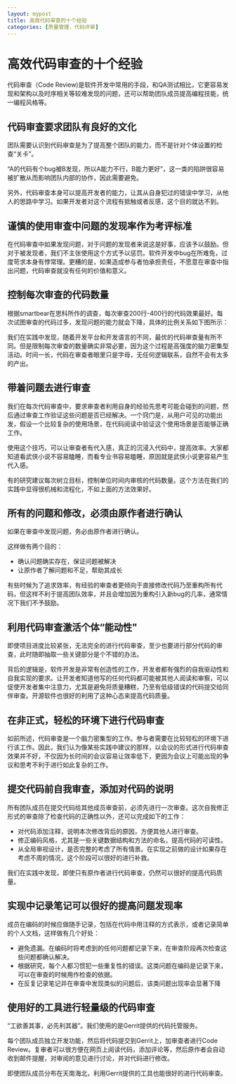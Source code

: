 ```yaml
---
layout: mypost
title: 高效代码审查的十个经验
categories: [质量管理，代码评审]
---
```

# 高效代码审查的十个经验

代码审查（Code Review)是软件开发中常用的手段，和QA测试相比，它更容易发现和架构以及时序相关等较难发现的问题，还可以帮助团队成员提高编程技能，统一编程风格等。

## 代码审查要求团队有良好的文化

团队需要认识到代码审查是为了提高整个团队的能力，而不是针对个体设置的检查“关卡”。

“A的代码有个bug被B发现，所以A能力不行，B能力更好”，这一类的陷阱很容易被扩散从而影响团队内部的协作，因此需要避免。

另外，代码审查本身可以提高开发者的能力，让其从自身犯过的错误中学习，从他人的思路中学习。如果开发者对这个流程有抵触或者反感，这个目的就达不到。

## 谨慎的使用审查中问题的发现率作为考评标准

在代码审查中如果发现问题，对于问题的发现者来说这是好事，应该予以鼓励。但对于被发现者，我们不主张使用这个方式予以惩罚。软件开发中bug在所难免，过度苛求本身有悖常理。更糟的是，如果造成参与者怕承担责任，不愿意在审查中指出问题，代码审查就没有任何的价值和意义。

## 控制每次审查的代码数量

根据smartbear在思科所作的调查，每次审查200行-400行的代码效果最好。每次试图审查的代码过多，发现问题的能力就会下降，具体的比例关系如下图所示：

我们在实践中发现，随着开发平台和开发语言的不同，最优的代码审查量有所不同。但是限制每次审查的数量确实非常必要，因为这个过程是高强度的脑力密集型活动。时间一长，代码在审查者眼里只是字母，无任何逻辑联系，自然不会有太多的产出。

## 带着问题去进行审查

我们在每次代码审查中，要求审查者利用自身的经验先思考可能会碰到的问题，然后通过审查工作验证这些问题是否已经解决。一个窍门是，从用户可见的功能出发，假设一个比较复杂的使用场景，在代码阅读中验证这个使用场景是否能够正确工作。

使用这个技巧，可以让审查者有代入感，真正的沉浸入代码中，提高效率。大家都知道看武侠小说不容易瞌睡，而看专业书容易瞌睡，原因就是武侠小说更容易产生代入感。

有的研究建议每次树立目标，控制单位时间内审核的代码数量。这个方法在我们的实践中显得很机械和流程化，不如上面的方法效果好。

## 所有的问题和修改，必须由原作者进行确认

如果在审查中发现问题，务必由原作者进行确认。

这样做有两个目的：

+ 确认问题确实存在，保证问题被解决
+ 让原作者了解问题和不足，帮助其成长

有些时候为了追求效率，有经验的审查者更倾向于直接修改代码乃至重构所有代码，但这样不利于提高团队效率，并且会增加因为重构引入新bug的几率，通常情况下我们不予鼓励。

## 利用代码审查激活个体“能动性"

即使项目进度比较紧张，无法完全的进行代码审查，至少也要进行部分代码的审查，此时随即抽取一些关键部分是个不错的办法。

背后的逻辑是，软件开发是非常有创造性的工作，开发者都有强烈的自我驱动性和自我实现的要求。让开发者知道他写的任何代码都可能被其他人阅读和审察，可以促使开发者集中注意力，尤其是避免将质量糟糕，乃至有低级错误的代码提交给同伴审查。开源软件也很好的利用了这种心态来提高代码质量。

## 在非正式，轻松的环境下进行代码审查

如前所述，代码审查是一个脑力密集型的工作。参与者需要在比较轻松的环境下进行该工作。因此，我们认为像某些实践中建议的那样，以会议的形式进行代码审查效果并不好，不仅因为长时间的会议容易让效率低下，更因为会议上可能出现的争议和思考不利于进行如此复杂的工作。

## 提交代码前自我审查，添加对代码的说明

所有团队成员在提交代码给其他成员审查前，必须先进行一次审查。这次自我修正形式的审查除了检查代码的正确性以外，还可以完成如下的工作：

+ 对代码添加注释，说明本次修改背后的原因，方便其他人进行审查。
+ 修正编码风格，尤其是一些关键数据结构和方法的命名，提高代码的可读性。
+ 从全局审视设计，是否完整的考虑了所有情景。在实现之前做的设计如果存在考虑不周的情况，这个阶段可以很好的进行补救。

我们在实践中发现，即使只有原作者进行代码审查，仍然可以很好的提高代码质量。

## 实现中记录笔记可以很好的提高问题发现率

成员在编码的时候应做随手记录，包括在代码中用注释的方式表示，或者记录简单的个人文档，这样做有几个好处：

+ 避免遗漏。在编码时将考虑到的任何问题都记录下来，在审查阶段再次检查这些问题都确认解决。
+ 根据研究，每个人都习惯犯一些重复性的错误。这类问题在编码是记录下来，可以在审查的时候用作检查的依据。
+ 在反复记录笔记并在审查中发现类似的问题后，该类问题出现率会显著下降

## 使用好的工具进行轻量级的代码审查

“工欲善其事，必先利其器”。我们使用的是Gerrit提供的代码托管服务。

每个团队成员独立开发功能，然后将代码提交到Gerrit上，加审查者进行Code Review。复审者可以很方便在网页上阅读代码，添加评论等，然后原作者会自动收到邮件提醒，对审阅的意见进行讨论，并对代码进行修改。

即使团队成员分布在天南海北，利用Gerrit提供的工具也能很好的进行代码审查。